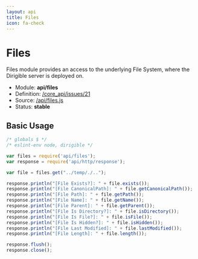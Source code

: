 ```yaml
---
layout: api
title: Files
icon: fa-check
---
```


Files
===

Files module provides an access to the underlying File System, where the Dirigible server is deployed on.

- Module: **api/files**
- Definition: [/core_api/issues/21](https://github.com/dirigiblelabs/core_api/issues/21)
- Source: [/api/files.js](https://github.com/dirigiblelabs/core_api/blob/master/core_api/ScriptingServices/api/files.js)
- Status: **stable**

Basic Usage
---

```javascript
/* globals $ */
/* eslint-env node, dirigible */

var files = require('api/files');
var response = require('api/http/response');

var file = files.get("../temp/./..");

response.println("[File Exists?]: " + file.exists());
response.println("[File CanonicalPath]: " + file.getCanonicalPath());
response.println("[File Path]: " + file.getPath());
response.println("[File Name]: " + file.getName());
response.println("[File Parent]: " + file.getParent());
response.println("[File Is Directory?]: " + file.isDirectory());
response.println("[File Is File?]: " + file.isFile());
response.println("[File Is Hidden?]: " + file.isHidden());
response.println("[File Last Modified]: " + file.lastModified());
response.println("[File Length]: " + file.length());

response.flush();
response.close();
```


